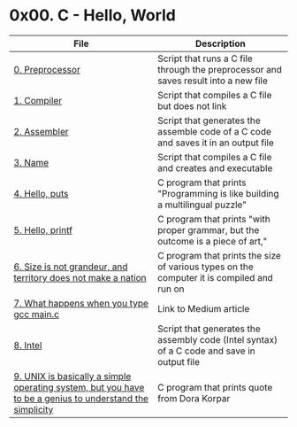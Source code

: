 # 0x00. C - Hello, World

File | Description
------|------
[0. Preprocessor](./0-preprocessor) | Script that runs a C file through the preprocessor and saves result into a new file
[1. Compiler](./1-compiler) | Script that compiles a C file but does not link
[2. Assembler](./2-assembler) | Script that generates the assemble code of a C code and saves it in an output file
[3. Name](./3-name) | Script that compiles a C file and creates and executable
[4. Hello, puts](./4-puts.c) | C program that prints "Programming is like building a multilingual puzzle"
[5. Hello, printf](./5-printf.c) | C program that prints "with proper grammar, but the outcome is a piece of art,"
[6. Size is not grandeur, and territory does not make a nation](./size.c) | C program that prints the size of various types on the computer it is compiled and run on
[7. What happens when you type gcc main.c](https://medium.com/@thomasgraeff/what-happens-when-you-type-gcc-main-c-5ce799d7fc74) | Link to Medium article
[8. Intel](./100-intel) | Script that generates the assembly code (Intel syntax) of a C code and save in output file
[9. UNIX is basically a simple operating system, but you have to be a genius to understand the simplicity](./101-quote.c) | C program that prints quote from Dora Korpar
